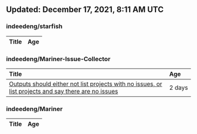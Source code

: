 ## Updated: December 17, 2021, 8:11 AM UTC


### indeedeng/starfish
|**Title**|**Age**|
|:----|:----|


### indeedeng/Mariner-Issue-Collector
|**Title**|**Age**|
|:----|:----|
|[Outputs should either not list projects with no issues, or list projects and say there are no issues](https://github.com/indeedeng/Mariner-Issue-Collector/issues/40)|2&nbsp;days|


### indeedeng/Mariner
|**Title**|**Age**|
|:----|:----|